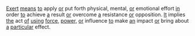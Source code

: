 [Exert](./exert.md) [means](./means.md) [to](./to.md) apply [or](./or.md) put forth physical, mental, [or](./or.md) emotional effort [in](./in.md) order [to](./to.md) achieve [a](./a.md) result [or](./or.md) overcome [a](./a.md) resistance [or](./or.md) opposition. [It](./it.md) implies [the](./the.md) act [of](./of.md) [using](./using.md) [force,](./force.md) [power,](./power.md) [or](./or.md) influence [to](./to.md) make [an](./an.md) impact [or](./or.md) bring about [a](./a.md) [particular](./particular.md) effect.